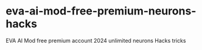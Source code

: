 # eva-ai-mod-free-premium-neurons-hacks
EVA AI Mod free premium account 2024 unlimited neurons Hacks tricks
